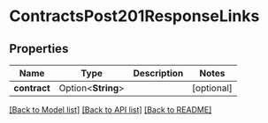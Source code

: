 # ContractsPost201ResponseLinks

## Properties

Name | Type | Description | Notes
------------ | ------------- | ------------- | -------------
**contract** | Option<**String**> |  | [optional]

[[Back to Model list]](../README.md#documentation-for-models) [[Back to API list]](../README.md#documentation-for-api-endpoints) [[Back to README]](../README.md)


